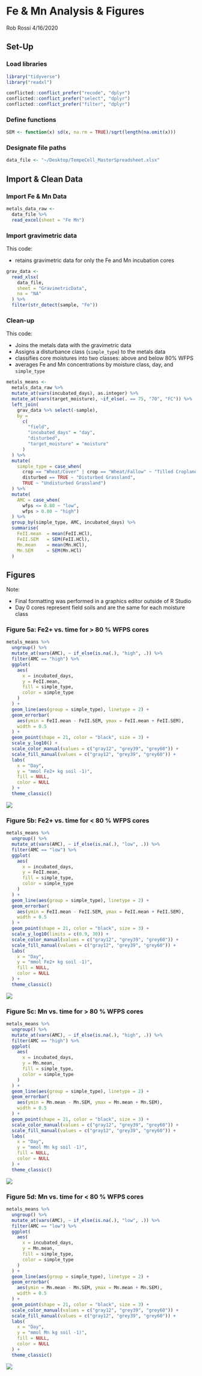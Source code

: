 Fe & Mn Analysis & Figures
================
Rob Rossi
4/16/2020

## Set-Up

### Load libraries

``` r
library("tidyverse")
library("readxl")

conflicted::conflict_prefer("recode", "dplyr")
conflicted::conflict_prefer("select", "dplyr")
conflicted::conflict_prefer("filter", "dplyr")
```

### Define functions

``` r
SEM <- function(x) sd(x, na.rm = TRUE)/sqrt(length(na.omit(x)))
```

### Designate file paths

``` r
data_file <- "~/Desktop/TempeCell_MasterSpreadsheet.xlsx"
```

## Import & Clean Data

### Import Fe & Mn Data

``` r
metals_data_raw <- 
  data_file %>% 
  read_excel(sheet = "Fe Mn")
```

### Import gravimetric data

This code:

  - retains gravimetric data for only the Fe and Mn incubation cores

<!-- end list -->

``` r
grav_data <- 
  read_xlsx(
    data_file, 
    sheet = "GravimetricData",
    na = "NA"
  ) %>% 
  filter(str_detect(sample, "Fe")) 
```

### Clean-up

This code:

  - Joins the metals data with the gravimetric data
  - Assigns a disturbance class (`simple_type`) to the metals data
  - classifies core moistures into two classes: above and below 80% WFPS
  - averages Fe and Mn concentrations by moisture class, day, and
    `simple_type`

<!-- end list -->

``` r
metals_means <- 
  metals_data_raw %>% 
  mutate_at(vars(incubated_days), as.integer) %>% 
  mutate_at(vars(target_moisture), ~if_else(. == 75, "70", "FC")) %>% 
  left_join(
    grav_data %>% select(-sample), 
    by = 
      c(
        "field", 
        "incubated_days" = "day", 
        "disturbed", 
        "target_moisture" = "moisture"
      )
  ) %>% 
  mutate(
    simple_type = case_when(
      crop == "Wheat/Cover" | crop == "Wheat/Fallow" ~ "Tilled Cropland",
      disturbed == TRUE ~ "Disturbed Grassland",
      TRUE ~ "Undisturbed Grassland")
  ) %>%
  mutate(
    AMC = case_when(
      wfps <= 0.80 ~ "low",
      wfps > 0.80 ~ "high")
  ) %>% 
  group_by(simple_type, AMC, incubated_days) %>%
  summarise(
    FeII.mean  = mean(FeII.HCl),
    FeII.SEM   = SEM(FeII.HCl),
    Mn.mean    = mean(Mn.HCl),
    Mn.SEM     = SEM(Mn.HCl)
  )
```

## Figures

Note:

  - Final formatting was performed in a graphics editor outside of R
    Studio
  - Day 0 cores represent field soils and are the same for each moisture
    class

### Figure 5a: Fe2+ vs. time for \> 80 % WFPS cores

``` r
metals_means %>% 
  ungroup() %>% 
  mutate_at(vars(AMC), ~ if_else(is.na(.), "high", .)) %>% 
  filter(AMC == "high") %>% 
  ggplot(
    aes(
      x = incubated_days,
      y = FeII.mean, 
      fill = simple_type, 
      color = simple_type
    )
  ) +
  geom_line(aes(group = simple_type), linetype = 2) + 
  geom_errorbar(
    aes(ymin = FeII.mean - FeII.SEM, ymax = FeII.mean + FeII.SEM), 
    width = 0.5
  ) + 
  geom_point(shape = 21, color = "black", size = 3) + 
  scale_y_log10() + 
  scale_color_manual(values = c("gray12", "grey39", "grey60")) + 
  scale_fill_manual(values = c("gray12", "grey39", "grey60")) + 
  labs(
    x = "Day",
    y = "mmol Fe2+ kg soil -1)", 
    fill = NULL,
    color = NULL
  ) + 
  theme_classic() 
```

![](FeMnAnalysis_v2_files/figure-gfm/unnamed-chunk-7-1.png)<!-- -->

### Figure 5b: Fe2+ vs. time for \< 80 % WFPS cores

``` r
metals_means %>% 
  ungroup() %>% 
  mutate_at(vars(AMC), ~ if_else(is.na(.), "low", .)) %>% 
  filter(AMC == "low") %>% 
  ggplot(
    aes(
      x = incubated_days,
      y = FeII.mean, 
      fill = simple_type, 
      color = simple_type
    )
  ) +
  geom_line(aes(group = simple_type), linetype = 2) + 
  geom_errorbar(
    aes(ymin = FeII.mean - FeII.SEM, ymax = FeII.mean + FeII.SEM), 
    width = 0.5
  ) + 
  geom_point(shape = 21, color = "black", size = 3) + 
  scale_y_log10(limits = c(0.9, 30)) + 
  scale_color_manual(values = c("gray12", "grey39", "grey60")) + 
  scale_fill_manual(values = c("gray12", "grey39", "grey60")) + 
  labs(
    x = "Day",
    y = "mmol Fe2+ kg soil -1)", 
    fill = NULL,
    color = NULL
  ) + 
  theme_classic() 
```

![](FeMnAnalysis_v2_files/figure-gfm/unnamed-chunk-8-1.png)<!-- -->

### Figure 5c: Mn vs. time for \> 80 % WFPS cores

``` r
metals_means %>% 
  ungroup() %>% 
  mutate_at(vars(AMC), ~ if_else(is.na(.), "high", .)) %>% 
  filter(AMC == "high") %>% 
  ggplot(
    aes(
      x = incubated_days,
      y = Mn.mean, 
      fill = simple_type, 
      color = simple_type
    )
  ) +
  geom_line(aes(group = simple_type), linetype = 2) + 
  geom_errorbar(
    aes(ymin = Mn.mean - Mn.SEM, ymax = Mn.mean + Mn.SEM), 
    width = 0.5
  ) + 
  geom_point(shape = 21, color = "black", size = 3) + 
  scale_color_manual(values = c("gray12", "grey39", "grey60")) + 
  scale_fill_manual(values = c("gray12", "grey39", "grey60")) + 
  labs(
    x = "Day",
    y = "mmol Mn kg soil -1)", 
    fill = NULL,
    color = NULL
  ) + 
  theme_classic() 
```

![](FeMnAnalysis_v2_files/figure-gfm/unnamed-chunk-9-1.png)<!-- -->

### Figure 5d: Mn vs. time for \< 80 % WFPS cores

``` r
metals_means %>% 
  ungroup() %>% 
  mutate_at(vars(AMC), ~ if_else(is.na(.), "low", .)) %>% 
  filter(AMC == "low") %>% 
  ggplot(
    aes(
      x = incubated_days,
      y = Mn.mean, 
      fill = simple_type, 
      color = simple_type
    )
  ) +
  geom_line(aes(group = simple_type), linetype = 2) + 
  geom_errorbar(
    aes(ymin = Mn.mean - Mn.SEM, ymax = Mn.mean + Mn.SEM), 
    width = 0.5
  ) + 
  geom_point(shape = 21, color = "black", size = 3) + 
  scale_color_manual(values = c("gray12", "grey39", "grey60")) + 
  scale_fill_manual(values = c("gray12", "grey39", "grey60")) + 
  labs(
    x = "Day",
    y = "mmol Mn kg soil -1)", 
    fill = NULL,
    color = NULL
  ) + 
  theme_classic() 
```

![](FeMnAnalysis_v2_files/figure-gfm/unnamed-chunk-10-1.png)<!-- -->
